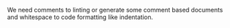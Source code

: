 We need comments to linting or generate some comment based documents and whitespace to code formatting like indentation.